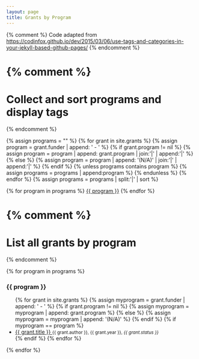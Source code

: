 ```yaml
---
layout: page
title: Grants by Program
---
```


{% comment %}
Code adapted from
https://codinfox.github.io/dev/2015/03/06/use-tags-and-categories-in-your-jekyll-based-github-pages/
{% endcomment %}

{% comment %}
=========================================
Collect and sort programs and display tags
=========================================
{% endcomment %}

{% assign programs = "" %}
{% for grant in site.grants %}
    {% assign program = grant.funder | append: ' - ' %}
    {% if grant.program != nil %}
        {% assign program = program | append: grant.program | join:'|' | append:'|' %}
    {% else %}
        {% assign program = program | append: '(N/A)' | join:'|' | append:'|' %}
    {% endif %}
	{% unless programs contains program %}
        {% assign programs = programs | append:program %}
	{% endunless %}
{% endfor %}
{% assign programs = programs | split:'|' | sort %}

<p>
{% for program in programs %}
	<a href="#{{ program | slugify }}" class="post-tag">{{ program }}</a>
{% endfor %}
</p>


{% comment %}
=========================
List all grants by program
=========================
{% endcomment %}

<p>
{% for program in programs %}
	<h3 id="{{ program | slugify }}">{{ program }}</h3>
	<ul>
	 {% for grant in site.grants %}
         {% assign myprogram = grant.funder | append: ' - ' %}
         {% if grant.program != nil %}
            {% assign myprogram = myprogram | append: grant.program %}
         {% else %}
            {% assign myprogram = myprogram | append: '(N/A)' %}
         {% endif %}
		 {% if myprogram == program %}
		 <li>
		 <a href="{{ grant.link }}">
		 {{ grant.title }}
		 </a>
 		 <small>{{ grant.author }}, {{ grant.year }}, <em>{{ grant.status }}</em></small>
		 </li>
		 {% endif %}
	 {% endfor %}
	</ul>
{% endfor %}
</p>
